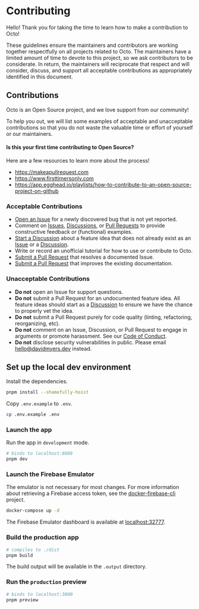 # Contributing

Hello! Thank you for taking the time to learn how to make a contribution to Octo!

These guidelines ensure the maintainers and contributors are working together respectfully on all projects related to Octo. The maintainers have a limited amount of time to devote to this project, so we ask contributors to be considerate. In return, the maintainers will reciprocate that respect and will consider, discuss, and support all acceptable contributions as appropriately identified in this document.

## Contributions

Octo is an Open Source project, and we love support from our community!

To help you out, we will list some examples of acceptable and unacceptable contributions so that you do not waste the valuable time or effort of yourself or our maintainers.

#### Is this your first time contributing to Open Source?

Here are a few resources to learn more about the process!

- https://makeapullrequest.com
- https://www.firsttimersonly.com
- https://app.egghead.io/playlists/how-to-contribute-to-an-open-source-project-on-github

### Acceptable Contributions

- [Open an Issue](https://github.com/davidmyersdev/octo/issues) for a newly discovered bug that is not yet reported.
- Comment on [Issues](https://github.com/davidmyersdev/octo/issues), [Discussions](https://github.com/davidmyersdev/octo/discussions), or [Pull Requests](https://github.com/davidmyersdev/octo/pulls) to provide constructive feedback or (functional) examples.
- [Start a Discussion](https://github.com/davidmyersdev/octo/discussions) about a feature idea that does not already exist as an [Issue](https://github.com/davidmyersdev/octo/issues) or a [Discussion](https://github.com/davidmyersdev/octo/discussions).
- Write or record an unofficial tutorial for how to use or contribute to Octo.
- [Submit a Pull Request](https://github.com/davidmyersdev/octo/pulls) that resolves a documented Issue.
- [Submit a Pull Request](https://github.com/davidmyersdev/octo/pulls) that improves the existing documentation.

### Unacceptable Contributions

- **Do not** open an Issue for support questions.
- **Do not** submit a Pull Request for an undocumented feature idea. All feature ideas should start as a [Discussion](https://github.com/davidmyersdev/octo/discussions) to ensure we have the chance to properly vet the idea.
- **Do not** submit a Pull Request purely for code quality (linting, refactoring, reorganizing, etc).
- **Do not** comment on an Issue, Discussion, or Pull Request to engage in arguments or promote harassment. See our [Code of Conduct](https://github.com/davidmyersdev/octo/blob/main/CODE_OF_CONDUCT.md).
- **Do not** disclose security vulnerabilities in public. Please email [hello@davidmyers.dev](mailto:hello@davidmyers.dev) instead.

## Set up the local dev environment

Install the dependencies.

```bash
pnpm install --shamefully-hoist
```

Copy `.env.example` to `.env`.

```bash
cp .env.example .env
```

### Launch the app

Run the app in `development` mode.

```bash
# binds to localhost:8888
pnpm dev
```

### Launch the Firebase Emulator

The emulator is not necessary for most changes. For more information about retrieving a Firebase access token, see the [docker-firebase-cli](https://github.com/davidmyersdev/docker-firebase-cli) project.

```bash
docker-compose up -d
```

The Firebase Emulator dashboard is available at [localhost:32777](http://localhost:32777).

### Build the production app

```bash
# compiles to ./dist
pnpm build
```

The build output will be available in the `.output` directory.

### Run the `production` preview

```bash
# binds to localhost:3000
pnpm preview
```
